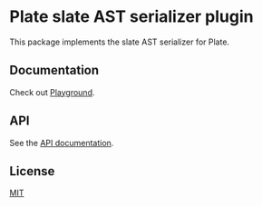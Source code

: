 # Plate slate AST serializer plugin

This package implements the slate AST serializer for Plate.

## Documentation

Check out [Playground](https://plate.udecode.io/docs/playground).

## API

See the [API documentation](https://plate-api.udecode.io/globals.html). 

## License

[MIT](../../../LICENSE)
